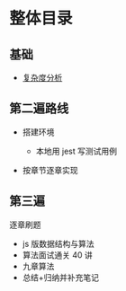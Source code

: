 # 整体目录
<ClientOnly>
  <goal/>
</ClientOnly>


## 基础
- [复杂度分析](./base/complexity.md)

## 第二遍路线
- 搭建环境
  - 本地用 jest 写测试用例

- 按章节逐章实现


## 第三遍
逐章刷题
  - js 版数据结构与算法
  - 算法面试通关 40 讲
  - 九章算法
  - 总结+归纳并补充笔记